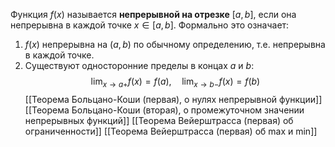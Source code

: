Функция $f(x)$ называется **непрерывной на отрезке** $[a, b]$, если она непрерывна в каждой точке $x \in [a, b]$. Формально это означает:

1. $f(x)$ непрерывна на $(a, b)$ по обычному определению, т.е. непрерывна в каждой точке.
2. Существуют односторонние пределы в концах $a$ и $b$: $$\lim_{x \to a+} f(x) = f(a), \quad \lim_{x \to b-} f(x) = f(b)$$
[[Теорема Больцано-Коши (первая), о нулях непрерывной функции]]
[[Теорема Больцано-Коши (вторая), о промежуточном значении непрерывных функций]]
[[Теорема Вейерштрасса (первая) об ограниченности]]
[[Теорема Вейерштрасса (первая) об max и min]]